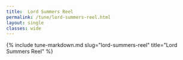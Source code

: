 ```yaml
---
title:  Lord Summers Reel
permalink: /tune/lord-summers-reel.html
layout: single
classes: wide
---
```

{% include tune-markdown.md slug="lord-summers-reel" title="Lord Summers Reel" %}
